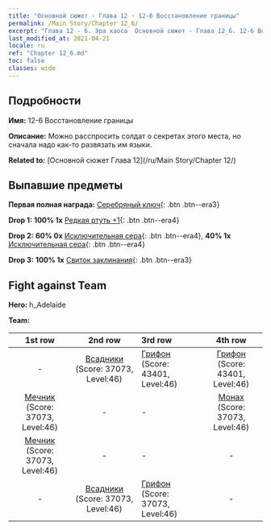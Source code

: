 ```yaml
---
title: "Основной сюжет - Глава 12 - 12-6 Восстановление границы"
permalink: /Main Story/Chapter 12_6/
excerpt: "Глава 12 - 6. Эра хаоса  Основной сюжет - Глава 12_6. 12-6 Восстановление границы"
last_modified_at: 2021-04-21
locale: ru
ref: "Chapter 12_6.md"
toc: false
classes: wide
---
```


## Подробности

 **Имя:** 12-6 Восстановление границы

 **Описание:** Можно расспросить солдат о секретах этого места, но сначала надо как-то развязать им языки.

 **Related to:** [Основной сюжет Глава 12](/ru/Main Story/Chapter 12/)

## Выпавшие предметы

 **Первая полная награда:** [Серебряный ключ](/ru/Items/con_693/){: .btn .btn--era3}

 **Drop 1:** **100% 1x** [Редкая ртуть +1](/ru/Items/mat_42/){: .btn .btn--era4}

 **Drop 2:** **60% 0x** [Исключительная сера](/ru/Items/mat_36/){: .btn .btn--era4}, **40% 1x** [Исключительная сера](/ru/Items/mat_36/){: .btn .btn--era4}

 **Drop 3:** **100% 1x** [Свиток заклинания](/ru/Items/con_694/){: .btn .btn--era3}


## Fight against Team
 **Hero:** h_Adelaide

 **Team:**


  | 1st row | 2nd row | 3rd row | 4th row |
  |:----:|:----:|:----|:----:|
  | - | [Всадники](/ru/units/Cavalier/) (Score: 37073, Level:46)  | [Грифон](/ru/units/Griffin/) (Score: 43401, Level:46)  | [Грифон](/ru/units/Griffin/) (Score: 43401, Level:46)  |
  | [Мечник](/ru/units/Swordsman/) (Score: 37073, Level:46)  | - | - | [Монах](/ru/units/Monk/) (Score: 37073, Level:46)  |
  | [Мечник](/ru/units/Swordsman/) (Score: 37073, Level:46)  | - | - | - |
  | - | [Всадники](/ru/units/Cavalier/) (Score: 37073, Level:46)  | [Грифон](/ru/units/Griffin/) (Score: 37073, Level:46)  | - |


